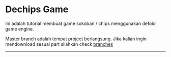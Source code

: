 # Dechips Game

Ini adalah tutorial membuat game sokoban / chips menggunakan defold game engine.

Master branch adalah tempat project berlangsung. Jika kalian ingin mendownload sesuai part silahkan check [branches](https://github.com/reopucino/dechips/branches)

---
